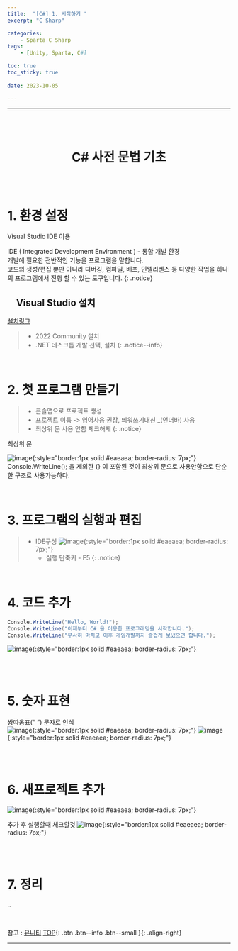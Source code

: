 ```yaml
---
title:  "[C#] 1. 시작하기 "
excerpt: "C Sharp"

categories:
    - Sparta C Sharp
tags:
    - [Unity, Sparta, C#]

toc: true
toc_sticky: true
 
date: 2023-10-05

---
```

- - -
<BR><BR>

<center><H1> C# 사전 문법 기초</H1></center>

<BR><BR>


# 1. 환경 설정

Visual Studio IDE 이용

IDE ( Integrated Development Environment ) - 통합 개발 환경  
개발에 필요한 전반적인 기능을 프로그램을 말합니다.  
코드의 생성/편집 뿐만 아니라 디버깅, 컴파일, 배포, 인텔리센스 등 다양한 작업을 하나의 프로그램에서 진행 할 수 있는 도구입니다.
{: .notice}

## &nbsp;&nbsp;&nbsp; Visual Studio 설치

[설치링크]( https://visualstudio.microsoft.com/ko/downloads/)
>   -   2022 Community 설치
>   -   .NET 데스크톱 개발 선택, 설치
{: .notice--info}

<br>

# 2. 첫 프로그램 만들기

>   - 콘솔앱으로 프로젝트 생성
>   - 프로젝트 이름 -> 영어사용 권장, 띄워쓰기대신 _(언더바) 사용
>   - 최상위 문 사용 안함 체크해제
{: .notice}

최상위 문 

![image](https://github.com/levell1/levell1.github.io/assets/96651722/eab74800-0fe0-480b-84fb-9082353a5bfb){:style="border:1px solid #eaeaea; border-radius: 7px;"}  
Console.WriteLine(); 을 제외한 {} 이 포함된 것이 최상위 문으로 사용안함으로 단순한 구조로 사용가능하다.

<br>

# 3. 프로그램의 실행과 편집

> - IDE구성
![image](https://github.com/levell1/levell1.github.io/assets/96651722/1649dbc8-f785-40a3-b562-35c15a1ec162){:style="border:1px solid #eaeaea; border-radius: 7px;"}  
>   -   실행 단축키 - F5
{: .notice}

<br>

# 4. 코드 추가

<div class="notice--primary" markdown="1"> 

```c# 
Console.WriteLine("Hello, World!");
Console.WriteLine("이제부터 C# 을 이용한 프로그래밍을 시작합니다.");
Console.WriteLine("무사히 마치고 이후 게임개발까지 즐겁게 보냈으면 합니다.");
```

![image](https://github.com/levell1/levell1.github.io/assets/96651722/3c944f54-96d3-4754-9f4a-2c4de6accc1a){:style="border:1px solid #eaeaea; border-radius: 7px;"} 

</div>

<br><br>

# 5. 숫자 표현

쌍따옴표(“ ”) 문자로 인식  
![image](https://github.com/levell1/levell1.github.io/assets/96651722/b208bc23-b3de-4aa1-9200-e0489108be8b){:style="border:1px solid #eaeaea; border-radius: 7px;"} 
![image](https://github.com/levell1/levell1.github.io/assets/96651722/0628f88f-08dc-49f8-bc62-cffc2c5f968e){:style="border:1px solid #eaeaea; border-radius: 7px;"} 


<br><br>

# 6. 새프로젝트 추가

![image](https://github.com/levell1/levell1.github.io/assets/96651722/7ee28eae-a51b-43d9-a2ab-fd5de114d906){:style="border:1px solid #eaeaea; border-radius: 7px;"} 

추가 후 실행할때 체크할것
![image](https://github.com/levell1/levell1.github.io/assets/96651722/8392a063-6d45-4309-905f-68a090c77045){:style="border:1px solid #eaeaea; border-radius: 7px;"} 

<br><br>
 
# 7. 정리
..

<br>

참고 : [유니티](https://docs.unity3d.com/kr/)
[TOP](#){: .btn .btn--info .btn--small }{: .align-right}
<br>
- - -
